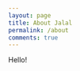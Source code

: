 ```yaml
---
layout: page
title: About Jalal
permalink: /about
comments: true
---
```


<div class="row justify-content-between">
<div class="col-md-8 pr-5">

<p>Hello!</p>
</div>
</div>